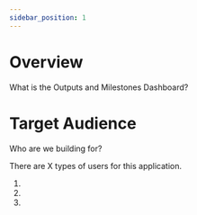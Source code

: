 ```yaml
---
sidebar_position: 1
---
```


# Overview

What is the Outputs and Milestones Dashboard?

# Target Audience

Who are we building for?

There are X types of users for this application.

1.
2.
3.

